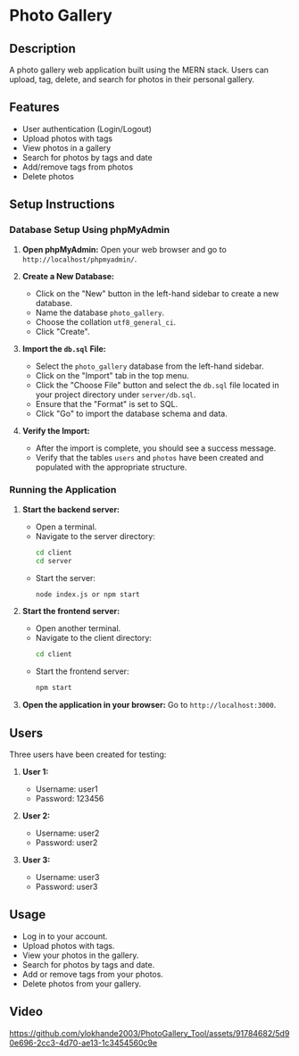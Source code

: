
# Photo Gallery

## Description
A photo gallery web application built using the MERN stack. Users can upload, tag, delete, and search for photos in their personal gallery.

## Features
- User authentication (Login/Logout)
- Upload photos with tags
- View photos in a gallery
- Search for photos by tags and date
- Add/remove tags from photos
- Delete photos

## Setup Instructions

### Database Setup Using phpMyAdmin

1. **Open phpMyAdmin:**
    Open your web browser and go to `http://localhost/phpmyadmin/`.

2. **Create a New Database:**
    - Click on the "New" button in the left-hand sidebar to create a new database.
    - Name the database `photo_gallery`.
    - Choose the collation `utf8_general_ci`.
    - Click "Create".

3. **Import the `db.sql` File:**
    - Select the `photo_gallery` database from the left-hand sidebar.
    - Click on the "Import" tab in the top menu.
    - Click the "Choose File" button and select the `db.sql` file located in your project directory under `server/db.sql`.
    - Ensure that the "Format" is set to SQL.
    - Click "Go" to import the database schema and data.

4. **Verify the Import:**
    - After the import is complete, you should see a success message.
    - Verify that the tables `users` and `photos` have been created and populated with the appropriate structure.

### Running the Application

1. **Start the backend server:**
    - Open a terminal.
    - Navigate to the server directory:
      ```bash
      cd client
      cd server
      ```
    - Start the server:
      ```bash
      node index.js or npm start
      ```

2. **Start the frontend server:**
    - Open another terminal.
    - Navigate to the client directory:
      ```bash
      cd client
      ```
    - Start the frontend server:
      ```bash
      npm start
      ```

3. **Open the application in your browser:**
    Go to `http://localhost:3000`.

## Users

Three users have been created for testing:

1. **User 1:**
   - Username: user1
   - Password: 123456

2. **User 2:**
   - Username: user2
   - Password: user2

3. **User 3:**
   - Username: user3
   - Password: user3

## Usage
- Log in to your account.
- Upload photos with tags.
- View your photos in the gallery.
- Search for photos by tags and date.
- Add or remove tags from your photos.
- Delete photos from your gallery.

## Video
https://github.com/ylokhande2003/PhotoGallery_Tool/assets/91784682/5d90e696-2cc3-4d70-ae13-1c3454560c9e

